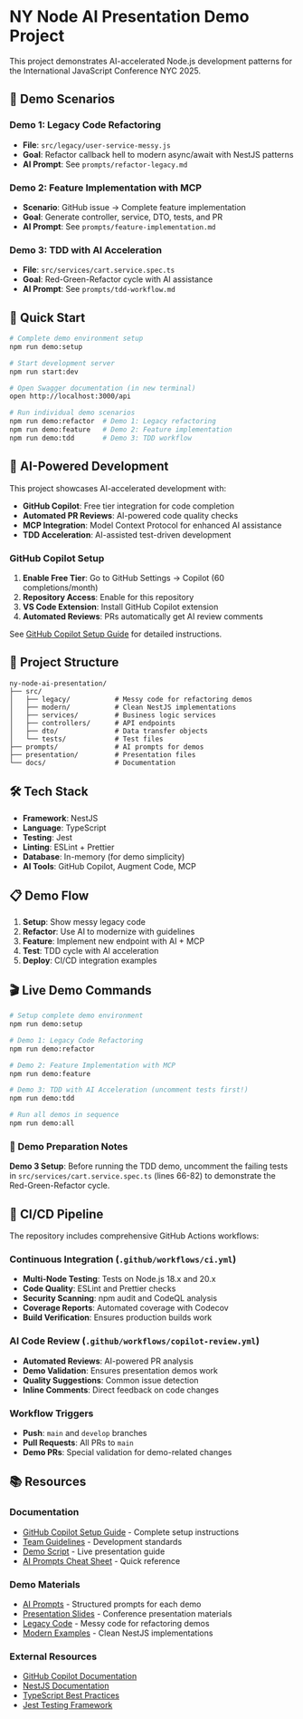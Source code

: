 # NY Node AI Presentation Demo Project

This project demonstrates AI-accelerated Node.js development patterns for the International JavaScript Conference NYC 2025.

## 🎯 Demo Scenarios

### Demo 1: Legacy Code Refactoring

- **File**: `src/legacy/user-service-messy.js`
- **Goal**: Refactor callback hell to modern async/await with NestJS patterns
- **AI Prompt**: See `prompts/refactor-legacy.md`

### Demo 2: Feature Implementation with MCP

- **Scenario**: GitHub issue → Complete feature implementation
- **Goal**: Generate controller, service, DTO, tests, and PR
- **AI Prompt**: See `prompts/feature-implementation.md`

### Demo 3: TDD with AI Acceleration

- **File**: `src/services/cart.service.spec.ts`
- **Goal**: Red-Green-Refactor cycle with AI assistance
- **AI Prompt**: See `prompts/tdd-workflow.md`

## 🚀 Quick Start

```bash
# Complete demo environment setup
npm run demo:setup

# Start development server
npm run start:dev

# Open Swagger documentation (in new terminal)
open http://localhost:3000/api

# Run individual demo scenarios
npm run demo:refactor  # Demo 1: Legacy refactoring
npm run demo:feature   # Demo 2: Feature implementation
npm run demo:tdd       # Demo 3: TDD workflow
```

## 🤖 AI-Powered Development

This project showcases AI-accelerated development with:

- **GitHub Copilot**: Free tier integration for code completion
- **Automated PR Reviews**: AI-powered code quality checks
- **MCP Integration**: Model Context Protocol for enhanced AI assistance
- **TDD Acceleration**: AI-assisted test-driven development

### GitHub Copilot Setup

1. **Enable Free Tier**: Go to GitHub Settings → Copilot (60 completions/month)
2. **Repository Access**: Enable for this repository
3. **VS Code Extension**: Install GitHub Copilot extension
4. **Automated Reviews**: PRs automatically get AI review comments

See [GitHub Copilot Setup Guide](./docs/github-copilot-setup.md) for detailed instructions.

## 📁 Project Structure

```
ny-node-ai-presentation/
├── src/
│   ├── legacy/           # Messy code for refactoring demos
│   ├── modern/           # Clean NestJS implementations
│   ├── services/         # Business logic services
│   ├── controllers/      # API endpoints
│   ├── dto/              # Data transfer objects
│   └── tests/            # Test files
├── prompts/              # AI prompts for demos
├── presentation/         # Presentation files
└── docs/                 # Documentation
```

## 🛠 Tech Stack

- **Framework**: NestJS
- **Language**: TypeScript
- **Testing**: Jest
- **Linting**: ESLint + Prettier
- **Database**: In-memory (for demo simplicity)
- **AI Tools**: GitHub Copilot, Augment Code, MCP

## 📋 Demo Flow

1. **Setup**: Show messy legacy code
2. **Refactor**: Use AI to modernize with guidelines
3. **Feature**: Implement new endpoint with AI + MCP
4. **Test**: TDD cycle with AI acceleration
5. **Deploy**: CI/CD integration examples

## 🎬 Live Demo Commands

```bash
# Setup complete demo environment
npm run demo:setup

# Demo 1: Legacy Code Refactoring
npm run demo:refactor

# Demo 2: Feature Implementation with MCP
npm run demo:feature

# Demo 3: TDD with AI Acceleration (uncomment tests first!)
npm run demo:tdd

# Run all demos in sequence
npm run demo:all
```

### 🎯 Demo Preparation Notes

**Demo 3 Setup**: Before running the TDD demo, uncomment the failing tests in `src/services/cart.service.spec.ts` (lines 66-82) to demonstrate the Red-Green-Refactor cycle.

## 🔄 CI/CD Pipeline

The repository includes comprehensive GitHub Actions workflows:

### Continuous Integration (`.github/workflows/ci.yml`)

- **Multi-Node Testing**: Tests on Node.js 18.x and 20.x
- **Code Quality**: ESLint and Prettier checks
- **Security Scanning**: npm audit and CodeQL analysis
- **Coverage Reports**: Automated coverage with Codecov
- **Build Verification**: Ensures production builds work

### AI Code Review (`.github/workflows/copilot-review.yml`)

- **Automated Reviews**: AI-powered PR analysis
- **Demo Validation**: Ensures presentation demos work
- **Quality Suggestions**: Common issue detection
- **Inline Comments**: Direct feedback on code changes

### Workflow Triggers

- **Push**: `main` and `develop` branches
- **Pull Requests**: All PRs to `main`
- **Demo PRs**: Special validation for demo-related changes

## 📚 Resources

### Documentation

- [GitHub Copilot Setup Guide](./docs/github-copilot-setup.md) - Complete setup instructions
- [Team Guidelines](./docs/team-guidelines.md) - Development standards
- [Demo Script](./docs/demo-script.md) - Live presentation guide
- [AI Prompts Cheat Sheet](./docs/ai-prompts-cheatsheet.md) - Quick reference

### Demo Materials

- [AI Prompts](./prompts/) - Structured prompts for each demo
- [Presentation Slides](./presentation/) - Conference presentation materials
- [Legacy Code](./src/legacy/) - Messy code for refactoring demos
- [Modern Examples](./src/modern/) - Clean NestJS implementations

### External Resources

- [GitHub Copilot Documentation](https://docs.github.com/en/copilot)
- [NestJS Documentation](https://docs.nestjs.com/)
- [TypeScript Best Practices](https://typescript-eslint.io/rules/)
- [Jest Testing Framework](https://jestjs.io/docs/getting-started)
